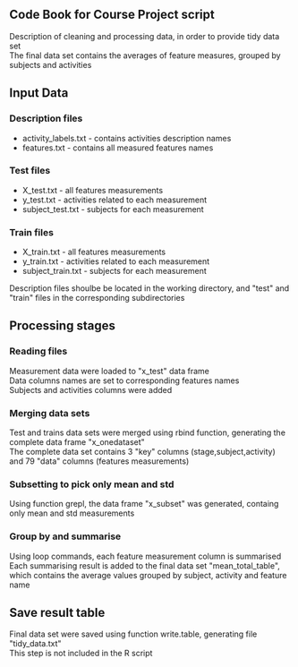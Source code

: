## Code Book for Course Project script

Description of cleaning and processing data, in order to provide tidy data set<br />
The final data set contains the averages of feature measures, grouped by subjects and activities

## Input Data

### Description files
* activity_labels.txt - contains activities description names 
* features.txt - contains all measured features names

### Test files
* X_test.txt - all features measurements
* y_test.txt - activities related to each measurement
* subject_test.txt - subjects for each measurement

### Train files
* X_train.txt - all features measurements
* y_train.txt - activities related to each measurement
* subject_train.txt - subjects for each measurement

Description files shoulbe be located in the working directory, and "test" and "train" files in the corresponding subdirectories

## Processing stages

### Reading files
Measurement data were loaded to "x_test" data frame<br />
Data columns names are set to corresponding features names<br />
Subjects and activities columns were added

### Merging data sets
Test and trains data sets were merged using rbind function, generating the complete data frame "x_onedataset"<br />
The complete data set contains 3 "key" columns (stage,subject,activity) and 79 "data" columns (features measurements)

### Subsetting to pick only mean and std
Using function grepl, the data frame "x_subset" was generated, containg only mean and std measurements

### Group by and summarise
Using loop commands, each feature measurement column is summarised<br />
Each summarising result is added to the final data set "mean_total_table", which contains the average values grouped by subject, activity and feature name


## Save result table
Final data set were saved using function write.table, generating file "tidy_data.txt"<br />
This step is not included in the R script


